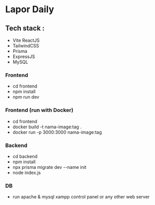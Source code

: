 # Lapor Daily
 ## Tech stack :
 - Vite ReactJS
 - TailwindCSS
 - Prisma
 - ExpressJS
 - MySQL
   
### Frontend
- cd frontend
- npm install
- npm run dev

### Frontend (run with Docker)
- cd frontend
- docker build -t nama-image:tag .
- docker run -p 3000:3000 nama-image:tag



### Backend
- cd backend
- npm install
- npx prisma migrate dev --name init
- node index.js

### DB
- run apache & mysql xampp control panel or any other web server
